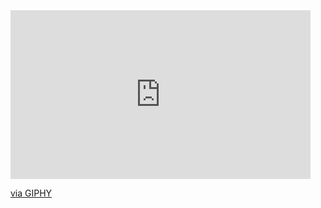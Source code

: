 <iframe src="https://giphy.com/embed/jxg6nrg4Kf5EVhaNVN" width="480" height="270" frameBorder="0" class="giphy-embed" allowFullScreen></iframe><p><a href="https://giphy.com/gifs/HBOMax-hbomax-the-great-gatsby-2013-thegreatgatsbyonhbomax-jxg6nrg4Kf5EVhaNVN">via GIPHY</a></p>
